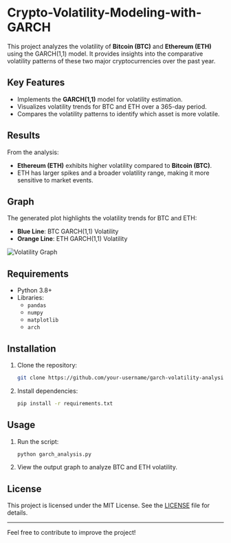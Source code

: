 # Crypto-Volatility-Modeling-with-GARCH

This project analyzes the volatility of **Bitcoin (BTC)** and **Ethereum (ETH)** using the GARCH(1,1) model. It provides insights into the comparative volatility patterns of these two major cryptocurrencies over the past year.

## Key Features
- Implements the **GARCH(1,1)** model for volatility estimation.
- Visualizes volatility trends for BTC and ETH over a 365-day period.
- Compares the volatility patterns to identify which asset is more volatile.

## Results
From the analysis:
- **Ethereum (ETH)** exhibits higher volatility compared to **Bitcoin (BTC)**.
- ETH has larger spikes and a broader volatility range, making it more sensitive to market events.

## Graph
The generated plot highlights the volatility trends for BTC and ETH:
- **Blue Line**: BTC GARCH(1,1) Volatility
- **Orange Line**: ETH GARCH(1,1) Volatility

![Volatility Graph](path/to/your/image.png)

## Requirements
- Python 3.8+
- Libraries:
  - `pandas`
  - `numpy`
  - `matplotlib`
  - `arch`

## Installation
1. Clone the repository:
   ```bash
   git clone https://github.com/your-username/garch-volatility-analysis.git
   ```
2. Install dependencies:
   ```bash
   pip install -r requirements.txt
   ```

## Usage
1. Run the script:
   ```bash
   python garch_analysis.py
   ```
2. View the output graph to analyze BTC and ETH volatility.

## License
This project is licensed under the MIT License. See the [LICENSE](LICENSE) file for details.

---
Feel free to contribute to improve the project!
